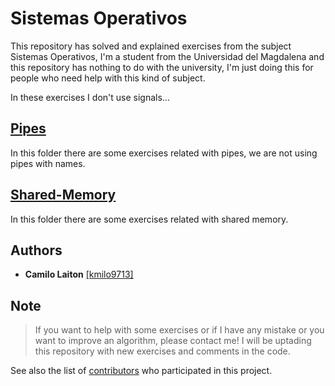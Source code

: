 # Sistemas Operativos
This repository has solved and explained exercises from the subject Sistemas Operativos, I'm a student from the Universidad del Magdalena and this repository has nothing to do with the university, I'm just doing this for people who need help with this kind of subject.

In these exercises I don't use signals...

## [Pipes](https://github.com/kmilo9713/Sistemas-Operativos/tree/master/Pipes)
In this folder there are some exercises related with pipes, we are not using pipes with names.

## [Shared-Memory](https://github.com/kmilo9713/Sistemas-Operativos/tree/master/Shared-memory)
In this folder there are some exercises related with shared memory.

## Authors
- **Camilo Laiton** [[kmilo9713]](https://github.com/kmilo9713)

## Note
> If you want to help with some exercises or if I have any mistake or you want to improve an algorithm, please contact me!
> I will be uptading this repository with new exercises and comments in the code.

See also the list of [contributors](https://github.com/kmilo9713/Sistemas-Operativos/graphs/contributors) who participated in this project.
